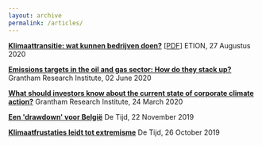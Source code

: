 ```yaml
---
layout: archive
permalink: /articles/
---
```


**[Klimaattransitie: wat kunnen bedrijven doen?](https://www.etion.be/kennisbank/klimaattransitie-wat-kunnen-bedrijven-doen)** [[PDF](http://joliennoels.github.io/files/in117_klimaattransitie-wat-kunnen-bedrijven-doen.pdf)] ETION, 27 Augustus 2020

**[Emissions targets in the oil and gas sector: How do they stack up?](http://www.lse.ac.uk/GranthamInstitute/news/emissions-targets-in-the-oil-and-gas-sector-how-do-they-stack-up/)** Grantham Research Institute, 02 June 2020

**[What should investors know about the current state of corporate climate action?](http://www.lse.ac.uk/GranthamInstitute/news/what-should-investors-know-about-the-current-state-of-corporate-climate-action/ )** Grantham Research Institute, 24 March 2020

**[Een 'drawdown' voor België](https://www.tijd.be/opinie/column/een-drawdown-voor-belgie/10184666.html?rc_source=tijd&rc_medium=unknown&rc_content=article-list)** De Tijd, 22 November 2019

**[Klimaatfrustaties leidt tot extremisme](https://www.tijd.be/nieuws/archief/klimaatfrustratie-leidt-tot-extremisme/10176119)** De Tijd, 26 October 2019
